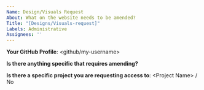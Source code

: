 ```yaml
---
Name: Design/Visuals Request
About: What on the website needs to be amended?
Title: "[Designs/Visuals-request]"
Labels: Administrative
Assignees: ''
---
```


__Your GitHub Profile__: \<github/my-username\>

__Is there anything specific that requires amending?__

__Is there a specific project you are requesting access to__: \<Project Name\> / No
